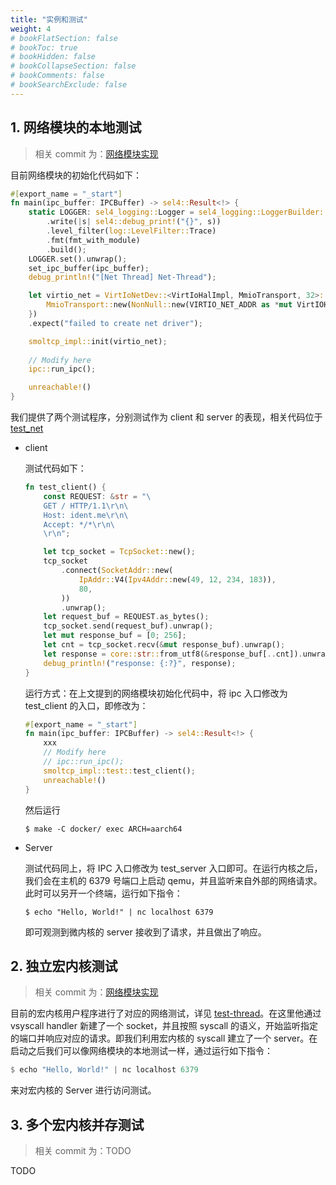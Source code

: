 ```yaml
---
title: "实例和测试"
weight: 4
# bookFlatSection: false
# bookToc: true
# bookHidden: false
# bookCollapseSection: false
# bookComments: false
# bookSearchExclude: false
---
```


## 1. 网络模块的本地测试

> 相关 commit 为：[网络模块实现](https://github.com/Azure-stars/rust-root-task-demo-mi-dev/commit/aae140336bd3ecef54fc1943f4223b220289f1f0)

目前网络模块的初始化代码如下：

```rust
#[export_name = "_start"]
fn main(ipc_buffer: IPCBuffer) -> sel4::Result<!> {
    static LOGGER: sel4_logging::Logger = sel4_logging::LoggerBuilder::const_default()
        .write(|s| sel4::debug_print!("{}", s))
        .level_filter(log::LevelFilter::Trace)
        .fmt(fmt_with_module)
        .build();
    LOGGER.set().unwrap();
    set_ipc_buffer(ipc_buffer);
    debug_println!("[Net Thread] Net-Thread");

    let virtio_net = VirtIoNetDev::<VirtIoHalImpl, MmioTransport, 32>::try_new(unsafe {
        MmioTransport::new(NonNull::new(VIRTIO_NET_ADDR as *mut VirtIOHeader).unwrap()).unwrap()
    })
    .expect("failed to create net driver");

    smoltcp_impl::init(virtio_net);
  
    // Modify here
    ipc::run_ipc();

    unreachable!()
}
```



我们提供了两个测试程序，分别测试作为 client 和 server 的表现，相关代码位于 [test_net](https://github.com/Azure-stars/rust-root-task-demo-mi-dev/blob/main/crates/net-thread/src/smoltcp_impl/test.rs)

- client

  测试代码如下：

  ```rust
  fn test_client() {
      const REQUEST: &str = "\
      GET / HTTP/1.1\r\n\
      Host: ident.me\r\n\
      Accept: */*\r\n\
      \r\n";
  
      let tcp_socket = TcpSocket::new();
      tcp_socket
          .connect(SocketAddr::new(
              IpAddr::V4(Ipv4Addr::new(49, 12, 234, 183)),
              80,
          ))
          .unwrap();
      let request_buf = REQUEST.as_bytes();
      tcp_socket.send(request_buf).unwrap();
      let mut response_buf = [0; 256];
      let cnt = tcp_socket.recv(&mut response_buf).unwrap();
      let response = core::str::from_utf8(&response_buf[..cnt]).unwrap();
      debug_println!("response: {:?}", response);
  }
  ```

  运行方式：在上文提到的网络模块初始化代码中，将 ipc 入口修改为 test_client 的入口，即修改为：

  ```rust
  #[export_name = "_start"]
  fn main(ipc_buffer: IPCBuffer) -> sel4::Result<!> {
      xxx
      // Modify here
      // ipc::run_ipc();
      smoltcp_impl::test::test_client();
      unreachable!()
  }
  ```

  然后运行

  ```shell
  $ make -C docker/ exec ARCH=aarch64
  ```

  

- Server

  测试代码同上，将 IPC 入口修改为 test_server 入口即可。在运行内核之后，我们会在主机的 6379 号端口上启动 qemu，并且监听来自外部的网络请求。此时可以另开一个终端，运行如下指令：

  ```shell
  $ echo "Hello, World!" | nc localhost 6379
  ```

  即可观测到微内核的 server 接收到了请求，并且做出了响应。



## 2. 独立宏内核测试

> 相关 commit 为：[网络模块实现](https://github.com/Azure-stars/rust-root-task-demo-mi-dev/commit/aae140336bd3ecef54fc1943f4223b220289f1f0)

目前的宏内核用户程序进行了对应的网络测试，详见 [test-thread](https://github.com/Azure-stars/rust-root-task-demo-mi-dev/tree/main/crates/test-thread/src)。在这里他通过 vsyscall handler 新建了一个 socket，并且按照 syscall 的语义，开始监听指定的端口并响应对应的请求。即我们利用宏内核的 syscall 建立了一个 server。在启动之后我们可以像网络模块的本地测试一样，通过运行如下指令：

```rust
$ echo "Hello, World!" | nc localhost 6379
```

来对宏内核的 Server 进行访问测试。


## 3. 多个宏内核并存测试

> 相关 commit 为：TODO

TODO
